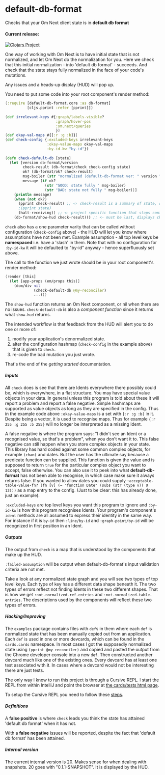 # default-db-format
Checks that your Om Next client state is in **default db format**

#### Current release:

[![Clojars Project](https://img.shields.io/clojars/v/default-db-format.svg)](https://clojars.org/default-db-format)

One way of working with Om Next is to have initial state that is not normalized,
and let Om Next do the normalization for you. Here we check that this initial
normalization - into 'default db format' - succeeds. And check that the state stays 
fully normalized in the face of your code's mutations.
  
Any issues and a heads-up display (HUD) will pop up.

You need to put some code into your root component's render method:

````clojure
(:require [default-db-format.core :as db-format]
          [cljs.pprint :refer [pprint]])
  
(def irrelevant-keys #{:graph/labels-visible?
                       :graph/hover-pos
                       :om.next/queries
                       })
(def okay-val-maps #{[:r :g :b]})
(def check-config {:excluded-keys irrelevant-keys
                   :okay-value-maps okay-val-maps
                   :by-id-kw "by-id"})
  
(defn check-default-db [state]
  (let [version db-format/version
        check-result (db-format/check check-config state)
        ok? (db-format/ok? check-result)
        msg-boiler (str "normalized (default-db-format ver: " version ")")
        message (if ok?
                  (str "GOOD: state fully " msg-boiler)
                  (str "BAD: state not fully " msg-boiler))]
    (println message)
    (when (not ok?)
      (pprint check-result) ;; <- check-result is a summary of state, so print one or the other
      ;(pprint state)
      (halt-receiving)) ;; <- project specific function that stops continuous state updates
    (db-format/show-hud check-result))) ;; <- must be last, displays check-result
````

`check` also has a one parameter varity that can be called without configuration (`check-config` above) - the HUD will let 
you know where assumptions have not been met. Example assumption - all top level keys be **namespaced** i.e. have a 'slash' in them.
Note that with no configuration for `:by-id-kw` it will be defaulted to "by-id" anyway - hence superfluously set above.

The call to the function we just wrote should be in your root component's render method:

````clojure
(render [this]
  (let [app-props (om/props this)]
    (dom/div nil
             (check-default-db @my-reconciler)
             ...)))
````

The `show-hud` function returns an Om Next component, or nil when there are no issues. 
`check-default-db` is also a *component function* since it returns what `show-hud` returns.  
  
The intended workflow is that feedback from the HUD will alert you to do one or more of:
 
 1. modify your application's denormalized state.
 2. alter the configuration hashmap (`check-config` in the example above) that is given to `check`.
 3. re-code the bad mutation you just wrote.
 
That's the end of the *getting started* documentation.
    
##### Inputs

All `check` does is see that there are Idents everywhere there possibly could be, which is everywhere, in a
flat structure. You may have special value objects in your data. In general unless this program is told about these it
will report a problem and report a false negative. Simple hashmaps are supported as value objects as long as they are
specified in the config. Thus in the example code above `:okay-value-maps` is a set with `[:r :g :b]` in it. Despite being a
vector, it is used to recognise maps. Thus for example `{:r 255 :g 255 :b 255}` will no longer be interpreted as a
missing Ident.

A false negative is where the program says: "I didn't see an Ident or a recognised value, so that's a problem", when you
 don't want it to. This false negative can still happen when you store complex objects in your state. This library
 has hard coded against some common complex objects, for example `(chan)` and dates. But the user has the ultimate say
 because a predicate function can be supplied. This function is given the value and is supposed to return `true` for the particular complex
 object you want to accept, false otherwise. You can also use it to peek into what **default-db-format** 
 has not been able to recognise, in which case make sure it always returns false. If you wanted to allow 
 dates you could supply `:acceptable-table-value-fn? (fn [v] (= "function Date" (subs (str (type v)) 0 13)))` as a map entry 
 to the config. (Just to be clear: this has already done, just an example). 
    
`:excluded-keys` are top level keys you want this program to ignore and `:by-id-kw` is how this program recognises
Idents. Your program's component's `ident` methods are all assumed to express their identity  in the same way.
For instance if it is `by-id` then `:line/by-id` and `:graph-point/by-id` will be recognized in first position in an Ident.     
  
##### Outputs  

The output from `check` is a map that is understood by the components that make up the HUD.

`:failed-assumption` will be output when default-db-format's input validation criteria are not met.

Take a look at any normalized state graph and you will see two types of top level keys. Each type of key has a
different data shape beneath it. The two types of errors reflect not finding Idents in these two different shapes.
That is how we get `:not-normalized-ref-entries` and `:not-normalized-table-entries`. The descriptions used by the 
components will reflect these two types of errors.  
  
##### Hacking/Improving
  
The `examples` package contains files with `def`s in them where each `def` is normalized state that has 
been manually copied out from an application. Each `def` is used in one or more devcards, which can
be found in the `cards.cards` namespace. In most cases I got the supposedly normalized state
using `(pprint @my-reconciler)` and copied and pasted the output from the Chrome developer console into 
a new `def`. Then constructed another devcard much like one of the existing ones. Every devcard has 
at least one test associated with it. In cases where a devcard would not be interesting there are just
tests. 

The only way I know to run this project is through a Cursive REPL. I start the REPL from within
IntelliJ and point the browser at [the cards/tests html page](http://localhost:3449/cards.html#!/cards.cards).

To setup the Cursive REPL you need to follow these [steps](https://github.com/bhauman/lein-figwheel/wiki/Running-figwheel-in-a-Cursive-Clojure-REPL#create-a-clojuremain-cursive-repl-configuration).    
    
##### Definitions
    
A **false positive** is where `check` leads you think the state has attained 'default db format' when it has not. 

With a **false negative** issues will be reported, despite the fact that 'default db format' has been attained.

##### Internal version

The current internal version is 20. Makes sense for when dealing with snapshots. 20 goes with "0.1.1-SNAPSHOT". It is displayed by
 the HUD.
    